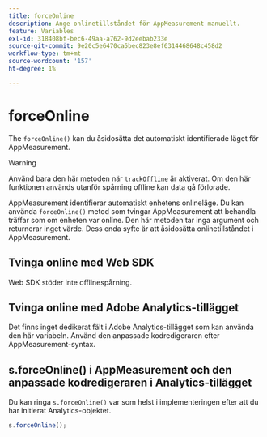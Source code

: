 ```yaml
---
title: forceOnline
description: Ange onlinetillståndet för AppMeasurement manuellt.
feature: Variables
exl-id: 318408bf-bec6-49aa-a762-9d2eebab233e
source-git-commit: 9e20c5e6470ca5bec823e8ef6314468648c458d2
workflow-type: tm+mt
source-wordcount: '157'
ht-degree: 1%

---
```


# forceOnline

The `forceOnline()` kan du åsidosätta det automatiskt identifierade läget för AppMeasurement.

>[!WARNING]
>
>Använd bara den här metoden när [`trackOffline`](../config-vars/trackoffline.md) är aktiverat. Om den här funktionen används utanför spårning offline kan data gå förlorade.

AppMeasurement identifierar automatiskt enhetens onlineläge. Du kan använda `forceOnline()` metod som tvingar AppMeasurement att behandla träffar som om enheten var online. Den här metoden tar inga argument och returnerar inget värde. Dess enda syfte är att åsidosätta onlinetillståndet i AppMeasurement.

## Tvinga online med Web SDK

Web SDK stöder inte offlinespårning.

## Tvinga online med Adobe Analytics-tillägget

Det finns inget dedikerat fält i Adobe Analytics-tillägget som kan använda den här variabeln. Använd den anpassade kodredigeraren efter AppMeasurement-syntax.

## s.forceOnline() i AppMeasurement och den anpassade kodredigeraren i Analytics-tillägget

Du kan ringa `s.forceOnline()` var som helst i implementeringen efter att du har initierat Analytics-objektet.

```js
s.forceOnline();
```
